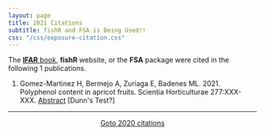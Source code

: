 ```yaml
---
layout: page
title: 2021 Citations
subtitle: fishR and FSA is Being Used!!
css: "/css/exposure-citation.css"
---
```


The [**IFAR** book](http://derekogle.com/IFAR/), **fishR** website, or the **FSA** package were cited in the following <span id="contact-div">1</span> publications.

1. Gomez-Martinez H, Bermejo A, Zuriaga E, Badenes ML. 2021. Polyphenol content in apricot fruits. Scientia Horticulturae 277:XXX-XXX. [Abstract](https://www.sciencedirect.com/science/article/abs/pii/S0304423820306567) [Dunn's Test?]


-----
<p style="text-align: center;"><a href="exposure-citations20.html">Goto 2020 citations</a></p>
